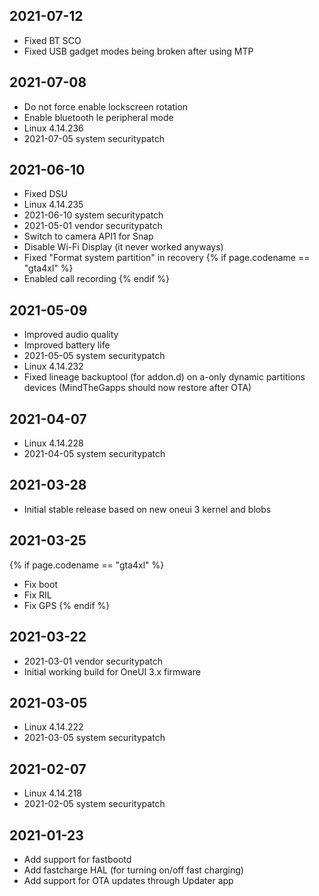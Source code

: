 ## 2021-07-12
- Fixed BT SCO
- Fixed USB gadget modes being broken after using MTP

## 2021-07-08
- Do not force enable lockscreen rotation
- Enable bluetooth le peripheral mode
- Linux 4.14.236
- 2021-07-05 system securitypatch

## 2021-06-10
- Fixed DSU
- Linux 4.14.235
- 2021-06-10 system securitypatch
- 2021-05-01 vendor securitypatch
- Switch to camera API1 for Snap
- Disable Wi-Fi Display (it never worked anyways)
- Fixed "Format system partition" in recovery
{% if page.codename == "gta4xl" %}
- Enabled call recording
{% endif %}

## 2021-05-09
- Improved audio quality
- Improved battery life
- 2021-05-05 system securitypatch
- Linux 4.14.232
- Fixed lineage backuptool (for addon.d) on a-only dynamic partitions devices (MindTheGapps should now restore after OTA)

## 2021-04-07
- Linux 4.14.228
- 2021-04-05 system securitypatch

## 2021-03-28
- Initial stable release based on new oneui 3 kernel and blobs

## 2021-03-25
{% if page.codename == "gta4xl" %}
- Fix boot
- Fix RIL
- Fix GPS
{% endif %}

## 2021-03-22
- 2021-03-01 vendor securitypatch
- Initial working build for OneUI 3.x firmware

## 2021-03-05
- Linux 4.14.222
- 2021-03-05 system securitypatch

## 2021-02-07
- Linux 4.14.218
- 2021-02-05 system securitypatch

## 2021-01-23
- Add support for fastbootd
- Add fastcharge HAL (for turning on/off fast charging)
- Add support for OTA updates through Updater app
